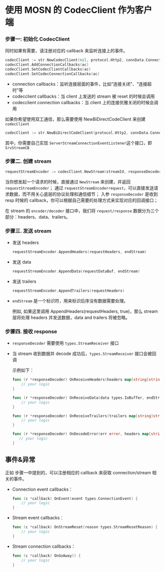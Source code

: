 # 使用 MOSN 的 CodecClient 作为客户端

### 步骤一: 初始化 CodecClient

同时如果有需要，请注册对应的 callback 来监听连接上的事件。

```go
codecClient := str.NewCodecClient(nil, protocol.Http2, connData.Connection, connData.HostInfo)
codecClient.AddConnectionCallbacks(ac)
codecClient.SetCodecClientCallbacks(ac)
codecClient.SetCodecConnectionCallbacks(ac)
```

+ connection callbacks：监听连接层面的事件，比如”连接关闭"、"连接超时"等
+ codecclient callbacks：当 client 上发送的 stream 被 reset 的时候会调用
+ codecclient connection callbacks：当 client 上的连接优雅关闭的时候会调用

如果你希望使用双工通信，那么需要使用 NewBiDirectCodeClient 来创建 `codecClient`

```go
codecClient := str.NewBiDirectCodeClient(protocol.Http2, connData.Connection, connData.HostInfo, SrvStreamCB)
```
其中，你需要自己实现 `ServerStreamConnectionEventListener`这个接口，即`SrvStreamCB`

### 步骤二. 创建 stream

```go
requestStreamEncoder := codecClient.NewStream(streamId, responseDecoder)
```

当你想发起一个请求的时候，直接通过 `NewStream` 来创建，并返回 `requestStreamEncoder`；
通过 `requestStreamEncoderrequest`，可以直接发送请求数据，而不用关心底层的协议处理和通信细节；
入参 `responseDecoder` 是收到 resp 时候的 callback，你可以根据自己需要的处理方式来实现对应的回调接口；

在 stream 的 `encoder/decoder` 接口中，我们将 `request/response` 数据分为三个部分：headers、data、trailers。

### 步骤三. 发送 stream

+ 发送 headers

    ```go
    requestStreamEncoder.AppendHeaders(requestHeaders, endStream)
    ```

+ 发送 data

    ```go
    requestStreamEncoder.AppendData(requestDataBuf, endStream)
    ```

+ 发送 trailers

    ```go
    requestStreamEncoder.AppendTrailers(requestHeaders)
    ```

+ `endStream` 是一个标识符，用来标识后序没有数据需要处理。

   例如, 如果这里调用 AppendHeaders(requestHeaders, true)，那么 stream 层将处理 headers 并发送数据，data and trailers 将被忽略。

### 步骤四. 接收 response

+ `responseDecoder` 需要使用 `types.StreamReceiver` 接口

+ 当 stream 收到数据并 decode 成功后，`types.StreamReceiver` 接口会被回调

    示例如下：

    ```go
    func (r *responseDecoder) OnReceiveHeaders(headers map[string]string, endStream bool) {
        // your logic
    }
    
    func (r *responseDecoder) OnReceiveData(data types.IoBuffer, endStream bool) {
        // your logic
    }
    
    func (r *responseDecoder) OnReceiveTrailers(trailers map[string]string) {
        // your logic
    }
    
    func (r *responseDecoder) OnDecodeError(err error, headers map[string]string) {
       // your logic
    }
    ```

## 事件&异常
正如 步骤一中提到的，可以注册相应的 callback 来获取 connection/stream 相关的事件。

+ Connection event callbacks：

    ```go
    func (c *callback) OnEvent(event types.ConnectionEvent) {
        // your logic
    }
    ```

+ Stream event callbacks：

    ```go
    func (c *callback) OnStreamReset(reason types.StreamResetReason) {
        // your logic
    }
    ```

+ Stream connection callbacks：

    ```go
    func (c *callback) OnGoAway() {
        // your logic
    }
    ```